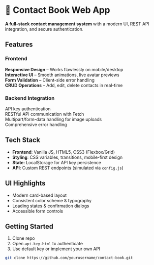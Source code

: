 # 📒 Contact Book Web App  

**A full-stack contact management system** with a modern UI, REST API integration, and secure authentication.  



##  Features  

### **Frontend**  
**Responsive Design** – Works flawlessly on mobile/desktop  
**Interactive UI** – Smooth animations, live avatar previews  
**Form Validation** – Client-side error handling  
**CRUD Operations** – Add, edit, delete contacts in real-time  

### **Backend Integration**  
API key authentication  
RESTful API communication with Fetch  
Multipart/form-data handling for image uploads  
Comprehensive error handling  

## Tech Stack  
- **Frontend**: Vanilla JS, HTML5, CSS3 (Flexbox/Grid)  
- **Styling**: CSS variables, transitions, mobile-first design  
- **State**: LocalStorage for API key persistence  
- **API**: Custom REST endpoints (simulated via `config.js`)  

## UI Highlights  
- Modern card-based layout  
- Consistent color scheme & typography  
- Loading states & confirmation dialogs  
- Accessible form controls  

## Getting Started  
1. Clone repo  
2. Open `api-key.html` to authenticate  
3. Use default key or implement your own API  

```bash
git clone https://github.com/yourusername/contact-book.git
